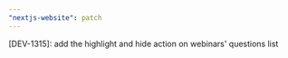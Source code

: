 ```yaml
---
"nextjs-website": patch
---
```


[DEV-1315]: add the highlight and hide action on webinars' questions list
